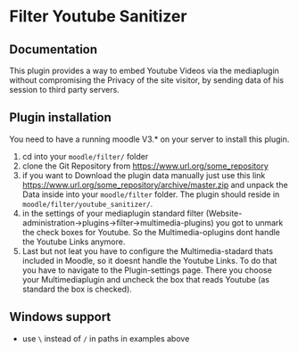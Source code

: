 Filter Youtube Sanitizer
==================================

Documentation
-------------
This  plugin provides a way to embed Youtube Videos via the mediaplugin without compromising the Privacy of the site visitor, by sending data of his session to third party servers.

Plugin installation
---------------------
You need to have a running moodle V3.* on your server  to install this plugin.

1. cd into your `moodle/filter/` folder
2. clone the Git Repository from https://www.url.org/some_repository
3. if you want to Download the plugin data manually just use this link https://www.url.org/some_repository/archive/master.zip and unpack the Data inside into your `moodle/filter` folder. The plugin should reside in `moodle/filter/youtube_sanitizer/`.
4. in the settings of your mediaplugin standard filter (Website-administration->plugins->filter->multimedia-plugins) you got to unmark the check boxes for Youtube. So the Multimedia-oplugins dont handle the Youtube Links anymore.
5. Last but not leat you have to configure the Multimedia-stadard thats included in Moodle, so it doesnt handle the Youtube Links.
To do that you have to navigate to the Plugin-settings page. There you choose your Multimediaplugin and uncheck the box that reads Youtube (as standard the box is checked).

Windows support
---------------
* use `\` instead of `/` in paths in examples above
